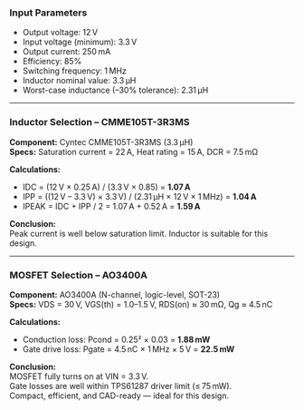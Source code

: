 ### Input Parameters

- Output voltage: 12 V  
- Input voltage (minimum): 3.3 V  
- Output current: 250 mA  
- Efficiency: 85%  
- Switching frequency: 1 MHz  
- Inductor nominal value: 3.3 µH  
- Worst-case inductance (–30% tolerance): 2.31 µH  

---

### Inductor Selection – CMME105T-3R3MS

**Component:** Cyntec CMME105T-3R3MS (3.3 µH)  
**Specs:** Saturation current = 22 A, Heat rating = 15 A, DCR = 7.5 mΩ

**Calculations:**

- IDC = (12 V × 0.25 A) / (3.3 V × 0.85) = **1.07 A**
- IPP = ((12 V – 3.3 V) × 3.3 V) / (2.31 µH × 12 V × 1 MHz) = **1.04 A**
- IPEAK = IDC + IPP / 2 = 1.07 A + 0.52 A = **1.59 A**

**Conclusion:**  
Peak current is well below saturation limit. Inductor is suitable for this design.

---

### MOSFET Selection – AO3400A

**Component:** AO3400A (N-channel, logic-level, SOT-23)  
**Specs:** VDS = 30 V, VGS(th) = 1.0–1.5 V, RDS(on) ≈ 30 mΩ, Qg ≈ 4.5 nC

**Calculations:**

- Conduction loss: Pcond = 0.25² × 0.03 = **1.88 mW**
- Gate drive loss: Pgate = 4.5 nC × 1 MHz × 5 V = **22.5 mW**

**Conclusion:**  
MOSFET fully turns on at VIN = 3.3 V.  
Gate losses are well within TPS61287 driver limit (≤ 75 mW).  
Compact, efficient, and CAD-ready — ideal for this design.

